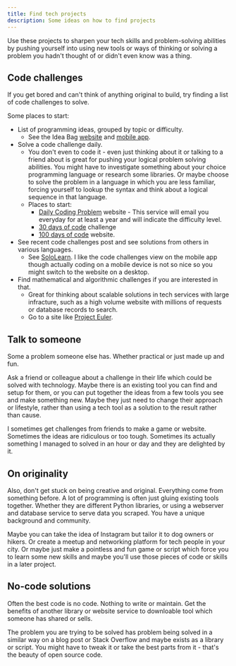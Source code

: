 ```yaml
---
title: Find tech projects
description: Some ideas on how to find projects
---
```


Use these projects to sharpen your tech skills and problem-solving abilities by pushing yourself into using new tools or ways of thinking or solving a problem you hadn't thought of or didn't even know was a thing.

## Code challenges

If you get bored and can't think of anything original to build, try finding a list of code challenges to solve. 

Some places to start:

- List of programming ideas, grouped by topic or difficulty. 
    - See the Idea Bag [website](https://ideabag2.netlify.com/) and [mobile app](https://play.google.com/store/apps/details?id=com.alansa.ideabag2&hl=en). 
- Solve a code challenge daily. 
    - You don't even to code it - even just thinking about it or talking to a friend about is great for pushing your logical problem solving abilities. You might have to investigate something about your choice programming language or research some libraries. Or maybe choose to solve the problem in a language in which you are less familiar, forcing yourself to lookup the syntax and think about a logical sequence in that language.
    - Places to start:
        - [Daily Coding Problem](https://www.dailycodingproblem.com/) website - This service will email you everyday for at least a year and will indicate the difficulty level.
        - [30 days of code](https://www.hackerrank.com/domains/tutorials/30-days-of-code) challenge
        - [100 days of code](https://www.100daysofcode.com/) website.
- See recent code challenges post and see solutions from others in various languages. 
    - See [SoloLearn](https://www.sololearn.com/). I like the code challenges view on the mobile app though actually coding on a mobile device is not so nice so you might switch to the website on a desktop.
- Find mathematical and algorithmic challenges if you are interested in that.
    - Great for thinking about scalable solutions in tech services with large infracture, such as a high volume website with millions of requests or database records to search.
    - Go to a site like [Project Euler](https://projecteuler.net/).

## Talk to someone

Some a problem someone else has. Whether practical or just made up and fun.

Ask a friend or colleague about a challenge in their life which could be solved with technology. Maybe there is an existing tool you can find and setup for them, or you can put together the ideas from a few tools you see and make something new. Maybe they just need to change their approach or lifestyle, rather than using a tech tool as a solution to the result rather than cause.

I sometimes get challenges from friends to make a game or website. Sometimes the ideas are ridiculous or too tough. Sometimes its actually something I managed to solved in an hour or day and they are delighted by it.

## On originality

Also, don't get stuck on being creative and original. Everything come from something before. A lot of programming is often just gluing existing tools together. Whether they are different Python libraries, or using a webserver and database service to serve data you scraped. You have a unique background and community. 

Maybe you can take the idea of Instagram but tailor it to dog owners or hikers. Or create a meetup and networking platform for tech people in your city. Or maybe just make a pointless and fun game or script which force you to learn some new skills and maybe you'll use those pieces of code or skills in a later project.

## No-code solutions

Often the best code is no code. Nothing to write or maintain. Get the benefits of another library or website service to downloable tool which someone has shared or sells.

The problem you are trying to be solved has problem being solved in a similar way on a blog post or Stack Overflow and maybe exists as a library or script. You might have to tweak it or take the best parts from it - that's the beauty of open source code.
